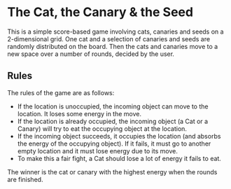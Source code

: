 # The Cat, the Canary & the Seed

This is a simple score-based game involving cats, canaries and seeds on a 2-dimensional grid. One cat and a selection of canaries and seeds are randomly distributed on the board. Then the cats and canaries move to a new space over a number of rounds, decided by the user.

## Rules

The rules of the game are as follows:
- If the location is unoccupied, the incoming object can move to the location. It loses some energy in the move.
- If the location is already occupied, the incoming object (a Cat or a Canary)  will try to eat the occupying object at  the location. 
- If the incoming object succeeds, it occupies the location (and absorbs the energy of the occupying object). If it fails, it must go to another empty location and it must lose energy due to its move.
- To make this a fair fight, a Cat should lose a lot of energy it fails to eat.

The winner is the cat or canary with the highest energy when the rounds are finished.
